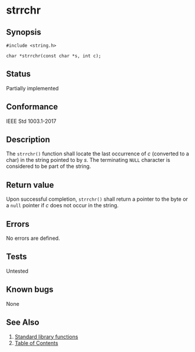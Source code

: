 # strrchr

## Synopsis

`#include <string.h>`

`char *strrchr(const char *s, int c);`

## Status

Partially implemented

## Conformance

IEEE Std 1003.1-2017

## Description

The `strrchr()` function shall locate the last occurrence of _c_ (converted to a char) in the string pointed to
by _s_. The terminating `NULL` character is considered to be part of the string.

## Return value

Upon successful completion, `strrchr()` shall return a pointer to the byte or a `null` pointer if _c_ does not occur in
the string.

## Errors

No errors are defined.

## Tests

Untested

## Known bugs

None

## See Also

1. [Standard library functions](../functions.md)
2. [Table of Contents](../../../README.md)
